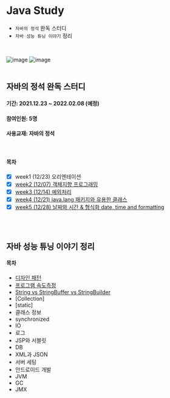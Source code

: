 # Java Study
- `자바의 정석` 완독 스터디
- `자바 성능 튜닝 이야기` 정리
<br>

![image](https://user-images.githubusercontent.com/60869749/147645871-33dcaa2b-59d2-4f1d-9c4f-ad8b482cb9b2.png)
![image](https://user-images.githubusercontent.com/60869749/147646110-41f06e7a-7e1a-40e5-8d1b-c158190ca95f.png)
<br><br>

## 자바의 정석 완독 스터디
#### 기간: 2021.12.23 ~ 2022.02.08 (예정)
#### 참여인원: 5명
#### 사용교재: 자바의 정석
<br>

#### 목차
- [X] week1 (12/23) 오리엔테이션
- [X] [week2 (12/07) 객체지향 프로그래밍](https://github.com/hahyuning/Java-Study/blob/main/Java%20Study/1.%20OOP.md)
- [X] [week3 (12/14) 예외처리](https://github.com/hahyuning/Java-Study/blob/main/Java%20Study/2.%20Execption.md)
- [X] [week4 (12/21) java.lang 패키지와 유용한 클래스](https://github.com/hahyuning/Java-Study/blob/main/Java%20Study/3.%20API%20class.md)
- [X] [week5 (12/28) 날짜와 시간 & 형식화 date, time and formatting](https://github.com/hahyuning/Java-Study/blob/main/Java%20Study/3.%20API%20class.md)

<br><br>

## 자바 성능 튜닝 이야기 정리
#### 목차
- [디자인 패턴](https://github.com/hahyuning/Java-Study/blob/main/Java%20Tuning/1.%20Design%20Pattern.md)
- [프로그램 속도측정](https://github.com/hahyuning/Java-Study/blob/main/Java%20Tuning/2.%20Program%20Speed.md)
- [String vs StringBuffer vs StringBuilder](https://github.com/hahyuning/Java-Study/blob/main/Java%20Tuning/3.%20String.md)
- [Collection]
- [static]
- 클래스 정보
- synchronized
- IO
- 로그
- JSP와 서블릿
- DB
- XML과 JSON
- 서버 세팅
- 안드로이드 개발
- JVM
- GC
- JMX
